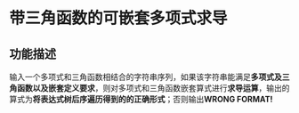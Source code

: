 # 带三角函数的可嵌套多项式求导
## 功能描述
输入一个多项式和三角函数相结合的字符串序列，如果该字符串能满足**多项式及三角函数以及嵌套定义要求**，则对多项式和三角函数嵌套算式进行**求导运算**，输出的算式为**将表达式树后序遍历得到的的正确形式**；否则输出**WRONG FORMAT!**
